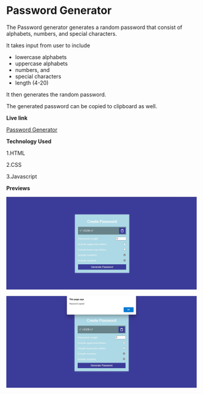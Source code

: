 # Password Generator

The Password generator  generates a random password that  consist of alphabets, numbers, and special characters.

It takes input from user to include 

* lowercase alphabets
* uppercase alphabets
* numbers, and 
* special characters
* length (4-20)

It then generates the random password.

The generated password can be copied to clipboard as well.


**Live link**

[Password Generator](https://password-generator-js-project1.netlify.app/)

**Technology  Used**

1.HTML

2.CSS

3.Javascript



**Previews**



![screenshot1](Image/Screenshot1.jpg)


![screenshot2](Image/Screenshot2.jpg)